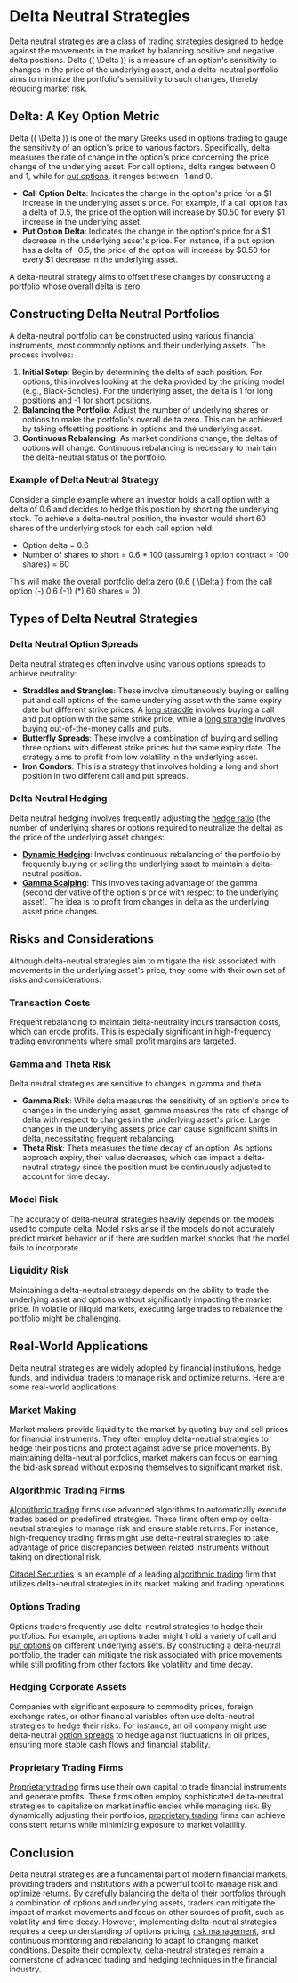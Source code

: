 # Delta Neutral Strategies

Delta neutral strategies are a class of trading strategies designed to hedge against the movements in the market by balancing positive and negative delta positions. Delta (\( \Delta \)) is a measure of an option's sensitivity to changes in the price of the underlying asset, and a delta-neutral portfolio aims to minimize the portfolio's sensitivity to such changes, thereby reducing market risk.

## Delta: A Key Option Metric
Delta (\( \Delta \)) is one of the many Greeks used in options trading to gauge the sensitivity of an option's price to various factors. Specifically, delta measures the rate of change in the option's price concerning the price change of the underlying asset. For call options, delta ranges between 0 and 1, while for [put options](../p/put_options.md), it ranges between -1 and 0.

- **Call Option Delta**: Indicates the change in the option's price for a $1 increase in the underlying asset's price. For example, if a call option has a delta of 0.5, the price of the option will increase by $0.50 for every $1 increase in the underlying asset.
- **Put Option Delta**: Indicates the change in the option's price for a $1 decrease in the underlying asset's price. For instance, if a put option has a delta of -0.5, the price of the option will increase by $0.50 for every $1 decrease in the underlying asset.

A delta-neutral strategy aims to offset these changes by constructing a portfolio whose overall delta is zero. 

## Constructing Delta Neutral Portfolios
A delta-neutral portfolio can be constructed using various financial instruments, most commonly options and their underlying assets. The process involves:

1. **Initial Setup**: Begin by determining the delta of each position. For options, this involves looking at the delta provided by the pricing model (e.g., Black-Scholes). For the underlying asset, the delta is 1 for long positions and -1 for short positions.
2. **Balancing the Portfolio**: Adjust the number of underlying shares or options to make the portfolio's overall delta zero. This can be achieved by taking offsetting positions in options and the underlying asset.
3. **Continuous Rebalancing**: As market conditions change, the deltas of options will change. Continuous rebalancing is necessary to maintain the delta-neutral status of the portfolio.

### Example of Delta Neutral Strategy
Consider a simple example where an investor holds a call option with a delta of 0.6 and decides to hedge this position by shorting the underlying stock. To achieve a delta-neutral position, the investor would short 60 shares of the underlying stock for each call option held:

- Option delta = 0.6 
- Number of shares to short = 0.6 \* 100 (assuming 1 option contract = 100 shares) = 60

This will make the overall portfolio delta zero (0.6 \( \Delta \) from the call option \(-\) 0.6 \(-1\) \(*\) 60 shares = 0).

## Types of Delta Neutral Strategies

### Delta Neutral Option Spreads
Delta neutral strategies often involve using various options spreads to achieve neutrality:

- **Straddles and Strangles**: These involve simultaneously buying or selling put and call options of the same underlying asset with the same expiry date but different strike prices. A [long straddle](../l/long_straddle.md) involves buying a call and put option with the same strike price, while a [long strangle](../l/long_strangle.md) involves buying out-of-the-money calls and puts.
- **Butterfly Spreads**: These involve a combination of buying and selling three options with different strike prices but the same expiry date. The strategy aims to profit from low volatility in the underlying asset.
- **Iron Condors**: This is a strategy that involves holding a long and short position in two different call and put spreads. 

### Delta Neutral Hedging
Delta neutral hedging involves frequently adjusting the [hedge ratio](../h/hedge_ratio.md) (the number of underlying shares or options required to neutralize the delta) as the price of the underlying asset changes:

- **[Dynamic Hedging](../d/dynamic_hedging.md)**: Involves continuous rebalancing of the portfolio by frequently buying or selling the underlying asset to maintain a delta-neutral position.
- **[Gamma Scalping](../g/gamma_scalping.md)**: This involves taking advantage of the gamma (second derivative of the option's price with respect to the underlying asset). The idea is to profit from changes in delta as the underlying asset price changes.

## Risks and Considerations
Although delta-neutral strategies aim to mitigate the risk associated with movements in the underlying asset's price, they come with their own set of risks and considerations:

### Transaction Costs
Frequent rebalancing to maintain delta-neutrality incurs transaction costs, which can erode profits. This is especially significant in high-frequency trading environments where small profit margins are targeted.

### Gamma and Theta Risk
Delta neutral strategies are sensitive to changes in gamma and theta:
- **Gamma Risk**: While delta measures the sensitivity of an option's price to changes in the underlying asset, gamma measures the rate of change of delta with respect to changes in the underlying asset's price. Large changes in the underlying asset’s price can cause significant shifts in delta, necessitating frequent rebalancing.
- **Theta Risk**: Theta measures the time decay of an option. As options approach expiry, their value decreases, which can impact a delta-neutral strategy since the position must be continuously adjusted to account for time decay.

### Model Risk
The accuracy of delta-neutral strategies heavily depends on the models used to compute delta. Model risks arise if the models do not accurately predict market behavior or if there are sudden market shocks that the model fails to incorporate.

### Liquidity Risk
Maintaining a delta-neutral strategy depends on the ability to trade the underlying asset and options without significantly impacting the market price. In volatile or illiquid markets, executing large trades to rebalance the portfolio might be challenging.

## Real-World Applications
Delta neutral strategies are widely adopted by financial institutions, hedge funds, and individual traders to manage risk and optimize returns. Here are some real-world applications:

### Market Making
Market makers provide liquidity to the market by quoting buy and sell prices for financial instruments. They often employ delta-neutral strategies to hedge their positions and protect against adverse price movements. By maintaining delta-neutral portfolios, market makers can focus on earning the [bid-ask spread](../b/bid-ask_spread.md) without exposing themselves to significant market risk.

### Algorithmic Trading Firms
[Algorithmic trading](../a/algorithmic_trading.md) firms use advanced algorithms to automatically execute trades based on predefined strategies. These firms often employ delta-neutral strategies to manage risk and ensure stable returns. For instance, high-frequency trading firms might use delta-neutral strategies to take advantage of price discrepancies between related instruments without taking on directional risk.

[Citadel Securities](https://www.citadelsecurities.com/) is an example of a leading [algorithmic trading](../a/algorithmic_trading.md) firm that utilizes delta-neutral strategies in its market making and trading operations.

### Options Trading
Options traders frequently use delta-neutral strategies to hedge their portfolios. For example, an options trader might hold a variety of call and [put options](../p/put_options.md) on different underlying assets. By constructing a delta-neutral portfolio, the trader can mitigate the risk associated with price movements while still profiting from other factors like volatility and time decay.

### Hedging Corporate Assets
Companies with significant exposure to commodity prices, foreign exchange rates, or other financial variables often use delta-neutral strategies to hedge their risks. For instance, an oil company might use delta-neutral [option spreads](../o/option_spreads.md) to hedge against fluctuations in oil prices, ensuring more stable cash flows and financial stability.

### Proprietary Trading Firms
[Proprietary trading](../p/proprietary_trading.md) firms use their own capital to trade financial instruments and generate profits. These firms often employ sophisticated delta-neutral strategies to capitalize on market inefficiencies while managing risk. By dynamically adjusting their portfolios, [proprietary trading](../p/proprietary_trading.md) firms can achieve consistent returns while minimizing exposure to market volatility.

## Conclusion
Delta neutral strategies are a fundamental part of modern financial markets, providing traders and institutions with a powerful tool to manage risk and optimize returns. By carefully balancing the delta of their portfolios through a combination of options and underlying assets, traders can mitigate the impact of market movements and focus on other sources of profit, such as volatility and time decay. However, implementing delta-neutral strategies requires a deep understanding of options pricing, [risk management](../r/risk_management.md), and continuous monitoring and rebalancing to adapt to changing market conditions. Despite their complexity, delta-neutral strategies remain a cornerstone of advanced trading and hedging techniques in the financial industry.